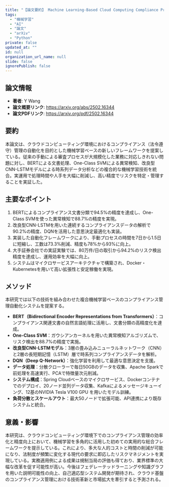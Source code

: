 ```yaml
---
title: "【論文要約】 Machine Learning-Based Cloud Computing Compliance Process Automation"
tags:
  - "機械学習"
  - "AI"
  - "論文"
  - "arXiv"
  - "Python"
private: false
updated_at: ""
id: null
organization_url_name: null
slide: false
ignorePublish: false
---
```


## 論文情報

- **著者**: Y Wang
- **論文概要リンク**: https://arxiv.org/abs/2502.16344
- **論文PDFリンク**: https://arxiv.org/pdf/2502.16344

## 要約

本論文は、クラウドコンピューティング環境におけるコンプライアンス（法令遵守）管理の自動化を目的とした機械学習ベースの新しいフレームワークを提案している。従来の手動による審査プロセスが大規模化した業務に対応しきれない問題に対し、BERTによる文書処理、One-Class SVMによる異常検知、改良型CNN-LSTMモデルによる時系列データ分析などの複合的な機械学習技術を統合。実運用で処理時間や人手を大幅に削減し、高い精度でリスクを特定・管理することを実証した。

## 主要なポイント

1. BERTによるコンプライアンス文書分類で94.5%の精度を達成し、One-Class SVMを使った異常検知で88.7%の精度を実現。
2. 改良型CNN-LSTMを用いた連続するコンプライアンスデータの解析で90.2%の精度、DQNを活用した意思決定最適化も実装。
3. 実装した自動化フレームワークにより、手動プロセスの時間を7日から1.5日に短縮し、工数は73.3%削減、精度も78%から93%に向上。
4. 大手証券会社での実証実験では、80万件/日の取引から94.2%のリスク検出精度を達成し、運用効率を大幅に向上。
5. システムはマイクロサービスアーキテクチャで構築され、Docker・Kubernetesを用いて高い拡張性と安定稼働を実現。


## メソッド

本研究では以下の技術を組み合わせた複合機械学習ベースのコンプライアンス管理自動化システムを提案する。

- **BERT（Bidirectional Encoder Representations from Transformers）**：コンプライアンス関連文書の自然言語処理に活用し、文書分類の高精度化を達成。
- **One-Class SVM**：ガウシアンカーネルを用いた異常検知アルゴリズムで、リスク検出を88.7%の精度で実施。
- **改良型CNN-LSTMモデル**：3層の畳み込みニューラルネットワーク（CNN）と2層の長短期記憶（LSTM）層で時系列コンプライアンスデータを解析。
- **DQN（Deep Q-Network）**：強化学習を利用して最適な意思決定を支援。
- **データ処理**：分散クローラーで毎日50GBのデータを収集、Apache Sparkで前処理を高速実行、PCAで特徴量次元削減。
- **システム構成**：Spring Cloudベースのマイクロサービス、Dockerコンテナでのデプロイ、20ノード並列データ収集、Kafkaによるメッセージキューイング、12基のNVIDIA Tesla V100 GPU を用いたモデル訓練。
- **負荷分散とスケールアウト**：最大50ノードで拡張可能、API連携により既存システムと統合。

## 意義・影響

本研究は、クラウドコンピューティング環境下でのコンプライアンス管理の効率化と精度向上において、機械学習を多角的に活用した初めての実用的な総合フレームワークを提示している。これにより、多大な人的コストと時間の削減が可能になり、法制度が頻繁に変化する現代の要求に即応したリスクマネジメントを実現している。実務適用例による成果は規制当局の評価も得ており、業界標準の大幅な改革を促す可能性が高い。今後はフェデレーテッドラーニングや知識グラフを用いた説明可能性の向上、自己適応型システム開発が期待され、クラウド基盤のコンプライアンス管理における技術革新と市場拡大を牽引すると予測される。

